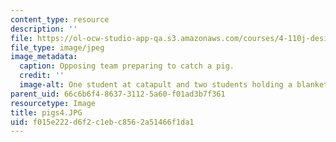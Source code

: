 ```yaml
---
content_type: resource
description: ''
file: https://ol-ocw-studio-app-qa.s3.amazonaws.com/courses/4-110j-design-across-scales-disciplines-and-problem-contexts-spring-2013/f015e222d6f2c1ebc8562a51466f1da1_pigs4.JPG
file_type: image/jpeg
image_metadata:
  caption: Opposing team preparing to catch a pig.
  credit: ''
  image-alt: One student at catapult and two students holding a blanket.
parent_uid: 66c6b6f4-8637-3112-5a60-f01ad3b7f361
resourcetype: Image
title: pigs4.JPG
uid: f015e222-d6f2-c1eb-c856-2a51466f1da1
---
```

